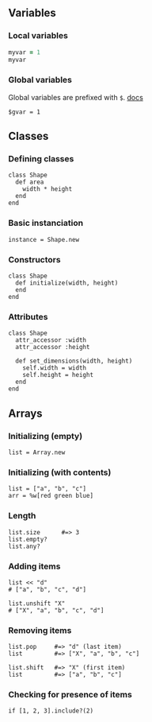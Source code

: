 Variables
---------

### Local variables

```rb
myvar = 1
myvar
```

### Global variables

Global variables are prefixed with `$`. [docs](http://www.rubyist.net/~slagell/ruby/globalvars.html)

    $gvar = 1

Classes
-------

### Defining classes

    class Shape
      def area
        width * height
      end
    end

### Basic instanciation

    instance = Shape.new

### Constructors

    class Shape
      def initialize(width, height)
      end
    end

### Attributes

    class Shape
      attr_accessor :width
      attr_accessor :height

      def set_dimensions(width, height)
        self.width = width
        self.height = height
      end
    end

Arrays
------

### Initializing (empty)

    list = Array.new

### Initializing (with contents)

    list = ["a", "b", "c"]
    arr = %w[red green blue]

### Length

    list.size      #=> 3
    list.empty?
    list.any?

### Adding items

    list << "d"
    # ["a", "b", "c", "d"]

    list.unshift "X"
    # ["X", "a", "b", "c", "d"]

### Removing items

    list.pop     #=> "d" (last item)
    list         #=> ["X", "a", "b", "c"]

    list.shift   #=> "X" (first item)
    list         #=> ["a", "b", "c"]

### Checking for presence of items

    if [1, 2, 3].include?(2)
